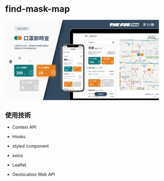 # find-mask-map

![image](xnvtQRdcDUSTAZvBdjKbHDu4g43Q2w8BFGlNHTqqeYbgCaJXUYAcXno9CoGMkEExEiCEF2sqTu05rEkWDO2X1uxzvvT5rjtb8rDdvOR0t0lXld7BnRXkXoaG26S3oSMV.jpg)

## 使用技術
-   Context API
    
-   Hooks
    
-   styled component
    
-   axios
    
-   Leaflet
    
-   Geolocation Web API
